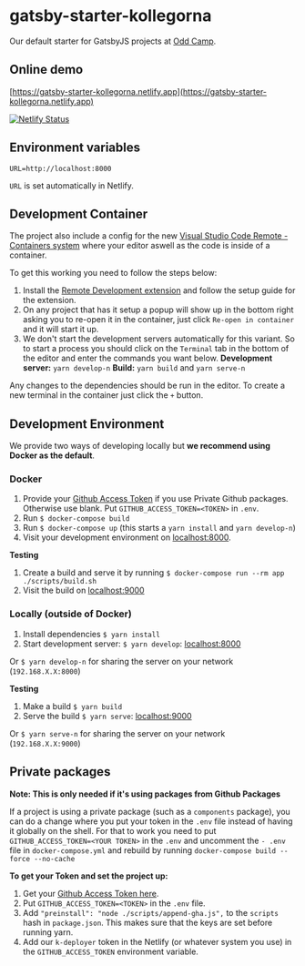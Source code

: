 # gatsby-starter-kollegorna

Our default starter for GatsbyJS projects at [Odd Camp](https://www.oddcamp.com).

## Online demo

[https://gatsby-starter-kollegorna.netlify.app](https://gatsby-starter-kollegorna.netlify.app)

[![Netlify Status](https://api.netlify.com/api/v1/badges/88f45bf8-a663-4483-bf7d-a1f47ab251c8/deploy-status)](https://app.netlify.com/sites/gatsby-starter-kollegorna/deploys)

## Environment variables

```
URL=http://localhost:8000
```

`URL` is set automatically in Netlify.

## Development Container

The project also include a config for the new [Visual Studio Code Remote - Containers system](https://code.visualstudio.com/docs/remote/containers) where your editor aswell as the code is inside of a container.

To get this working you need to follow the steps below:

1. Install the [Remote Development extension](https://marketplace.visualstudio.com/items?itemName=ms-vscode-remote.vscode-remote-extensionpack) and follow the setup guide for the extension.
2. On any project that has it setup a popup will show up in the bottom right asking you to re-open it in the container, just click `Re-open in container` and it will start it up.
3. We don't start the development servers automatically for this variant.
   So to start a process you should click on the `Terminal` tab in the bottom of the editor and enter the commands you want below.
   **Development server:** `yarn develop-n`
   **Build:** `yarn build` and `yarn serve-n`

Any changes to the dependencies should be run in the editor. To create a new terminal in the container just click the `+` button.

## Development Environment

We provide two ways of developing locally but **we recommend using Docker as the default**.

### Docker

1. Provide your [Github Access Token](https://github.com/settings/tokens) if you use Private Github packages. Otherwise use blank.
   Put `GITHUB_ACCESS_TOKEN=<TOKEN>` in `.env`.
2. Run `$ docker-compose build`
3. Run `$ docker-compose up`
   (this starts a `yarn install` and `yarn develop-n`)
4. Visit your development environment on [localhost:8000](http://localhost:8000).

**Testing**

1. Create a build and serve it by running
   `$ docker-compose run --rm app ./scripts/build.sh`
2. Visit the build on [localhost:9000](http://localhost:9000)

### Locally (outside of Docker)

1. Install dependencies `$ yarn install`
2. Start development server: `$ yarn develop`: [localhost:8000](http://localhost:8000)

Or `$ yarn develop-n` for sharing the server on your network (`192.168.X.X:8000`)

**Testing**

1. Make a build `$ yarn build`
2. Serve the build `$ yarn serve`: [localhost:9000](http://localhost:9000)

Or `$ yarn serve-n` for sharing the server on your network (`192.168.X.X:9000`)

## Private packages

**Note: This is only needed if it's using packages from Github Packages**

If a project is using a private package (such as a `components` package), you can do a change where you put your token in the `.env` file instead of having it globally on the shell. For that to work you need to put `GITHUB_ACCESS_TOKEN=<YOUR TOKEN>` in the `.env` and uncomment the `- .env` file in `docker-compose.yml` and rebuild by running `docker-compose build --force --no-cache`

**To get your Token and set the project up:**

1. Get your [Github Access Token here](https://github.com/settings/tokens).
2. Put `GITHUB_ACCESS_TOKEN=<TOKEN>` in the `.env` file.
3. Add `"preinstall": "node ./scripts/append-gha.js",` to the `scripts` hash in `package.json`.
   This makes sure that the keys are set before running yarn.
4. Add our `k-deployer` token in the Netlify (or whatever system you use) in the `GITHUB_ACCESS_TOKEN` environment variable.
